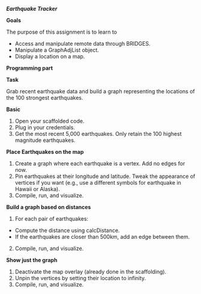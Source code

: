 ***Earthquake Tracker***

**Goals**

The purpose of this assignment is to learn to
 - Access and manipulate remote data through BRIDGES.
 - Manipulate a GraphAdjList object.
 - Display a location on a map.

**Programming part**

**Task**

Grab recent earthquake data and build a graph representing the locations of the 100 strongest earthquakes.

**Basic**
1. Open your scaffolded code.
2. Plug in your credentials.
3. Get the most recent 5,000 earthquakes. Only retain the 100 highest magnitude earthquakes.

**Place Earthquakes on the map**
1. Create a graph where each earthquake is a vertex. Add no edges for now.
2. Pin earthquakes at their longitude and latitude. Tweak the appearance of vertices if you want (e.g., use a different symbols for earthquake in Hawaii or Alaska).
3. Compile, run, and visualize.

**Build a graph based on distances**
1. For each pair of earthquakes:
 - Compute the distance using calcDistance.  
 - If the earthquakes are closer than 500km, add an edge between them.
2. Compile, run, and visualize.

**Show just the graph**
1. Deactivate the map overlay (already done in the scaffolding).
2. Unpin the vertices by setting their location to infinity.
3. Compile, run, and visualize.
